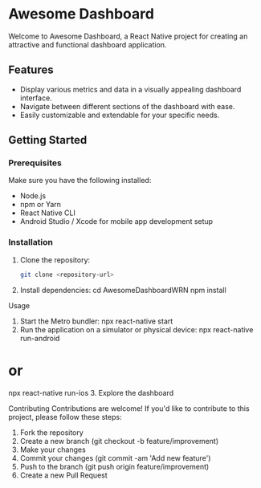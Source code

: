 # Awesome Dashboard

Welcome to Awesome Dashboard, a React Native project for creating an attractive and functional dashboard application.

## Features

- Display various metrics and data in a visually appealing dashboard interface.
- Navigate between different sections of the dashboard with ease.
- Easily customizable and extendable for your specific needs.

## Getting Started

### Prerequisites

Make sure you have the following installed:

- Node.js
- npm or Yarn
- React Native CLI
- Android Studio / Xcode for mobile app development setup

### Installation

1. Clone the repository:

   ```sh
   git clone <repository-url>
2. Install dependencies:
   cd AwesomeDashboardWRN
   npm install

Usage
1. Start the Metro bundler:
npx react-native start
2. Run the application on a simulator or physical device:
npx react-native run-android
# or
npx react-native run-ios
3. Explore the dashboard

Contributing
Contributions are welcome! If you'd like to contribute to this project, please follow these steps:

1. Fork the repository
2. Create a new branch (git checkout -b feature/improvement)
3. Make your changes
4. Commit your changes (git commit -am 'Add new feature')
5. Push to the branch (git push origin feature/improvement)
6. Create a new Pull Request

